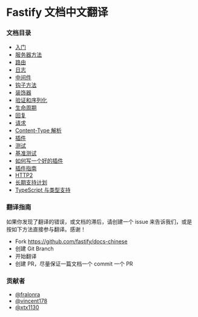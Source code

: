 # Fastify 文档中文翻译

### 文档目录
* [入门](https://github.com/fastify/docs-chinese/blob/master/docs/Getting-Started.md)
* [服务器方法](https://github.com/fastify/docs-chinese/blob/master/docs/Server.md)
* [路由](https://github.com/fastify/docs-chinese/blob/master/docs/Routes.md)
* [日志](https://github.com/fastify/docs-chinese/blob/master/docs/Logging.md)
* [中间件](https://github.com/fastify/docs-chinese/blob/master/docs/Middlewares.md)
* [钩子方法](https://github.com/fastify/docs-chinese/blob/master/docs/Hooks.md)
* [装饰器](https://github.com/fastify/docs-chinese/blob/master/docs/Decorators.md)
* [验证和序列化](https://github.com/fastify/docs-chinese/blob/master/docs/Validation-and-Serialization.md)
* [生命周期](https://github.com/fastify/docs-chinese/blob/master/docs/Lifecycle.md)
* [回复](https://github.com/fastify/docs-chinese/blob/master/docs/Reply.md)
* [请求](https://github.com/fastify/docs-chinese/blob/master/docs/Request.md)
* [Content-Type 解析](https://github.com/fastify/docs-chinese/blob/master/docs/ContentTypeParser.md)
* [插件](https://github.com/fastify/docs-chinese/blob/master/docs/Plugins.md)
* [测试](https://github.com/fastify/docs-chinese/blob/master/docs/Testing.md)
* [基准测试](https://github.com/fastify/docs-chinese/blob/master/docs/Benchmarking.md)
* [如何写一个好的插件](https://github.com/fastify/docs-chinese/blob/master/docs/Write-Plugin.md)
* [插件指南](https://github.com/fastify/docs-chinese/blob/master/docs/Plugins-Guide.md)
* [HTTP2](https://github.com/fastify/docs-chinese/blob/master/docs/HTTP2.md)
* [长期支持计划](https://github.com/fastify/docs-chinese/blob/master/docs/LTS.md)
* [TypeScript 与类型支持](https://github.com/fastify/docs-chinese/blob/master/docs/TypeScript.md)

### 翻译指南

如果你发现了翻译的错误，或文档的滞后，请创建一个 issue 来告诉我们，或是按如下方法直接参与翻译。感谢！

* Fork https://github.com/fastify/docs-chinese
* 创建 Git Branch
* 开始翻译
* 创建 PR，尽量保证一篇文档一个 commit 一个 PR

### 贡献者
* [@fralonra](https://github.com/fralonra)
* [@vincent178](https://github.com/vincent178)
* [@xtx1130](https://github.com/xtx1130)
